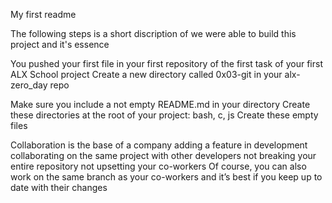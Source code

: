 My first readme

The following steps is a short discription of we were able to build
this project and it's essence

You pushed your first file in your first repository of the first task of your first ALX School project
Create a new directory called 0x03-git in your alx-zero_day repo

Make sure you include a not empty README.md in your directory
Create these directories at the root of your project: bash, c, js
Create these empty files

Collaboration is the base of a company
adding a feature in development
collaborating on the same project with other developers
not breaking your entire repository
not upsetting your co-workers
Of course, you can also work on the same branch as your co-workers and 
it’s best if you keep up to date with their changes
